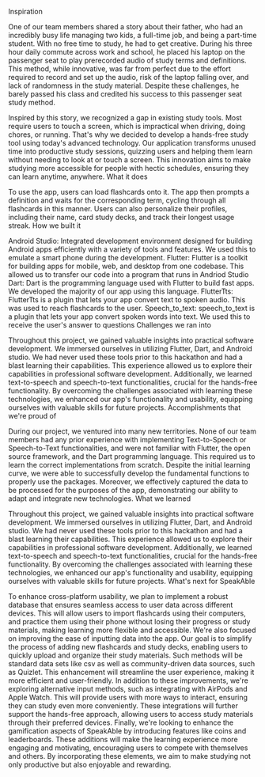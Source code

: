 
Inspiration

One of our team members shared a story about their father, who had an incredibly busy life managing two kids, a full-time job, and being a part-time student. With no free time to study, he had to get creative. During his three hour daily commute across work and school, he placed his laptop on the passenger seat to play prerecorded audio of study terms and definitions. This method, while innovative, was far from perfect due to the effort required to record and set up the audio, risk of the laptop falling over, and lack of randomness in the study material. Despite these challenges, he barely passed his class and credited his success to this passenger seat study method.

Inspired by this story, we recognized a gap in existing study tools. Most require users to touch a screen, which is impractical when driving, doing chores, or running. That's why we decided to develop a hands-free study tool using today's advanced technology. Our application transforms unused time into productive study sessions, quizzing users and helping them learn without needing to look at or touch a screen. This innovation aims to make studying more accessible for people with hectic schedules, ensuring they can learn anytime, anywhere.
What it does

To use the app, users can load flashcards onto it. The app then prompts a definition and waits for the corresponding term, cycling through all flashcards in this manner. Users can also personalize their profiles, including their name, card study decks, and track their longest usage streak.
How we built it

Android Studio: Integrated development environment designed for building Android apps efficiently with a variety of tools and features. We used this to emulate a smart phone during the development. Flutter: Flutter is a toolkit for building apps for mobile, web, and desktop from one codebase. This allowed us to transfer our code into a program that runs in Andriod Studio Dart: Dart is the programming language used with Flutter to build fast apps. We developed the majority of our app using this language. FlutterTts: FlutterTts is a plugin that lets your app convert text to spoken audio. This was used to reach flashcards to the user. Speech_to_text: speech_to_text is a plugin that lets your app convert spoken words into text. We used this to receive the user's answer to questions
Challenges we ran into

Throughout this project, we gained valuable insights into practical software development. We immersed ourselves in utilizing Flutter, Dart, and Android studio. We had never used these tools prior to this hackathon and had a blast learning their capabilities. This experience allowed us to explore their capabilities in professional software development. Additionally, we learned text-to-speech and speech-to-text functionalities, crucial for the hands-free functionality. By overcoming the challenges associated with learning these technologies, we enhanced our app's functionality and usability, equipping ourselves with valuable skills for future projects.
Accomplishments that we're proud of

During our project, we ventured into many new territories. None of our team members had any prior experience with implementing Text-to-Speech or Speech-to-Text functionalities, and were not familiar with Flutter, the open source framework, and the Dart programming language. This required us to learn the correct implementations from scratch. Despite the initial learning curve, we were able to successfully develop the fundamental functions to properly use the packages. Moreover, we effectively captured the data to be processed for the purposes of the app, demonstrating our ability to adapt and integrate new technologies.
What we learned

Throughout this project, we gained valuable insights into practical software development. We immersed ourselves in utilizing Flutter, Dart, and Android studio. We had never used these tools prior to this hackathon and had a blast learning their capabilities. This experience allowed us to explore their capabilities in professional software development. Additionally, we learned text-to-speech and speech-to-text functionalities, crucial for the hands-free functionality. By overcoming the challenges associated with learning these technologies, we enhanced our app's functionality and usability, equipping ourselves with valuable skills for future projects.
What's next for SpeakAble

To enhance cross-platform usability, we plan to implement a robust database that ensures seamless access to user data across different devices. This will allow users to import flashcards using their computers, and practice them using their phone without losing their progress or study materials, making learning more flexible and accessible. We're also focused on improving the ease of inputting data into the app. Our goal is to simplify the process of adding new flashcards and study decks, enabling users to quickly upload and organize their study materials. Such methods will be standard data sets like csv as well as community-driven data sources, such as Quizlet. This enhancement will streamline the user experience, making it more efficient and user-friendly. In addition to these improvements, we're exploring alternative input methods, such as integrating with AirPods and Apple Watch. This will provide users with more ways to interact, ensuring they can study even more conveniently. These integrations will further support the hands-free approach, allowing users to access study materials through their preferred devices. Finally, we're looking to enhance the gamification aspects of SpeakAble by introducing features like coins and leaderboards. These additions will make the learning experience more engaging and motivating, encouraging users to compete with themselves and others. By incorporating these elements, we aim to make studying not only productive but also enjoyable and rewarding.
